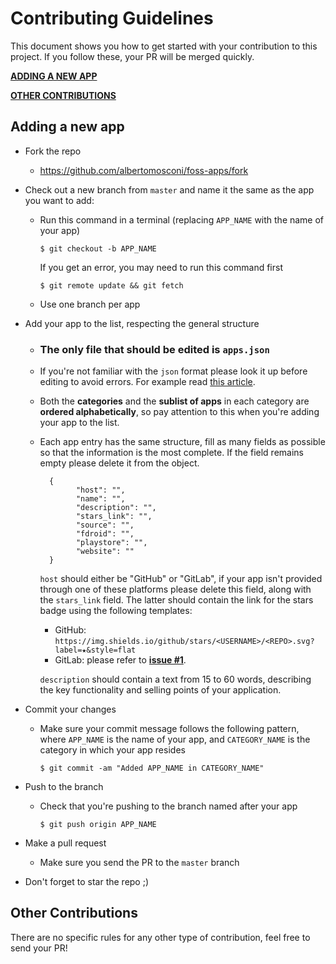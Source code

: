 # Contributing Guidelines

This document shows you how to get started with your contribution to this project. If you follow these, your PR will be merged quickly.

[**ADDING A NEW APP**](#adding-a-new-app "ADDING A NEW APP")

[**OTHER CONTRIBUTIONS**](#other-contributions "OTHER CONTRIBUTIONS")

## Adding a new app

- Fork the repo

  - <https://github.com/albertomosconi/foss-apps/fork>

- Check out a new branch from `master` and name it the same as the app you want to add:

  - Run this command in a terminal (replacing `APP_NAME` with the name of your app)
    ```
    $ git checkout -b APP_NAME
    ```
    If you get an error, you may need to run this command first
    ```
    $ git remote update && git fetch
    ```
  - Use one branch per app

- Add your app to the list, respecting the general structure

  - ### The only file that should be edited is `apps.json`
  
  - If you're not familiar with the `json` format please look it up before editing to avoid errors. For example read [this article](https://www.w3schools.com/whatis/whatis_json.asp "this article").

  - Both the **categories** and the **sublist of apps** in each category are **ordered alphabetically**, so pay attention to this when you're adding your app to the list.

  - Each app entry has the same structure, fill as many fields as possible so that the information is the most complete. If the field remains empty please delete it from the object.

    ```
      {
            "host": "",
            "name": "",
            "description": "",
            "stars_link": "",
            "source": "",
            "fdroid": "",
            "playstore": "",
            "website": ""
      }
    ```
    
    `host` should either be "GitHub" or "GitLab", if your app isn't provided through one of these platforms please delete this field, along with the `stars_link` field. The latter should contain the link for the stars badge using the following templates:
      - GitHub: `https://img.shields.io/github/stars/<USERNAME>/<REPO>.svg?label=★&style=flat`
      - GitLab: please refer to [**issue #1**](https://github.com/albertomosconi/foss-apps/issues/1 "issue #1").
    
    `description` should contain a text from 15 to 60 words, describing the key functionality and selling points of your application.

- Commit your changes

  - Make sure your commit message follows the following pattern, where `APP_NAME` is the name of your app, and `CATEGORY_NAME` is the category in which your app resides
    ```
    $ git commit -am "Added APP_NAME in CATEGORY_NAME"
    ```

- Push to the branch

  - Check that you're pushing to the branch named after your app
    ```
    $ git push origin APP_NAME
    ```

- Make a pull request

  - Make sure you send the PR to the `master` branch

- Don't forget to star the repo ;)

## Other Contributions

There are no specific rules for any other type of contribution, feel free to send your PR!
